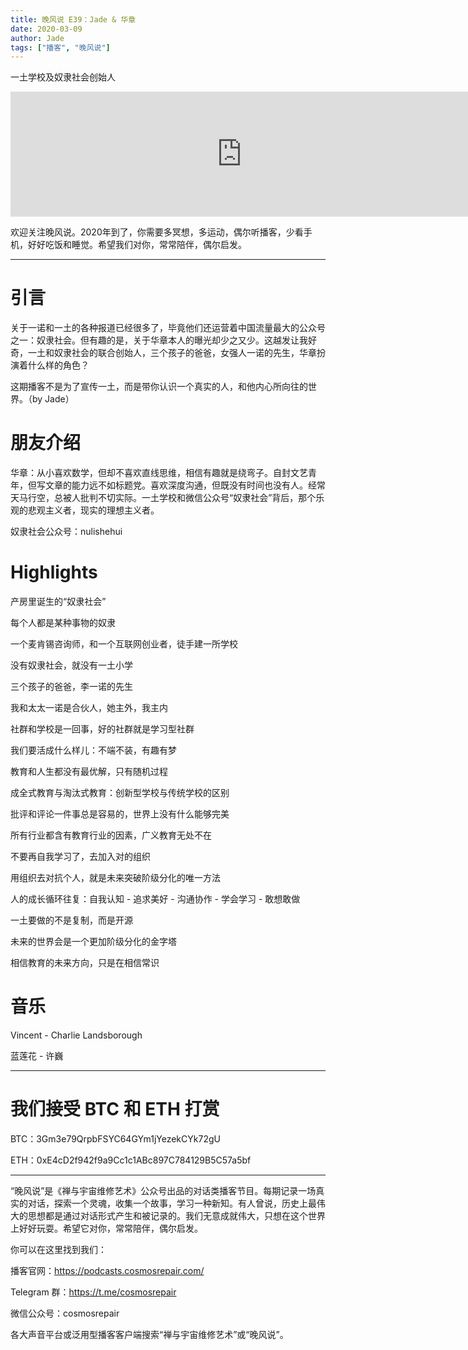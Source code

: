 ```yaml
---
title: 晚风说 E39：Jade & 华章
date: 2020-03-09
author: Jade
tags: ["播客", "晚风说"]
---
```


一土学校及奴隶社会创始人

<!--more-->

<iframe src="https://fireside.fm/player/v2/trfV16OE+FXUG-gW6?theme=light" width="740" height="200" frameborder="0" scrolling="no"></iframe>

欢迎关注晚风说。2020年到了，你需要多冥想，多运动，偶尔听播客，少看手机，好好吃饭和睡觉。希望我们对你，常常陪伴，偶尔启发。

- - - - - 

# 引言

关于一诺和一土的各种报道已经很多了，毕竟他们还运营着中国流量最大的公众号之一：奴隶社会。但有趣的是，关于华章本人的曝光却少之又少。这越发让我好奇，一土和奴隶社会的联合创始人，三个孩子的爸爸，女强人一诺的先生，华章扮演着什么样的角色？

这期播客不是为了宣传一土，而是带你认识一个真实的人，和他内心所向往的世界。（by Jade）

# 朋友介绍

华章：从小喜欢数学，但却不喜欢直线思维，相信有趣就是绕弯子。自封文艺青年，但写文章的能力远不如标题党。喜欢深度沟通，但既没有时间也没有人。经常天马行空，总被人批判不切实际。一土学校和微信公众号“奴隶社会”背后，那个乐观的悲观主义者，现实的理想主义者。

奴隶社会公众号：nulishehui

# Highlights

产房里诞生的“奴隶社会”

每个人都是某种事物的奴隶

一个麦肯锡咨询师，和一个互联网创业者，徒手建一所学校

没有奴隶社会，就没有一土小学

三个孩子的爸爸，李一诺的先生

我和太太一诺是合伙人，她主外，我主内

社群和学校是一回事，好的社群就是学习型社群

我们要活成什么样儿：不端不装，有趣有梦

教育和人生都没有最优解，只有随机过程

成全式教育与淘汰式教育：创新型学校与传统学校的区别

批评和评论一件事总是容易的，世界上没有什么能够完美

所有行业都含有教育行业的因素，广义教育无处不在

不要再自我学习了，去加入对的组织

用组织去对抗个人，就是未来突破阶级分化的唯一方法

人的成长循环往复：自我认知 - 追求美好 - 沟通协作 - 学会学习 - 敢想敢做

一土要做的不是复制，而是开源

未来的世界会是一个更加阶级分化的金字塔

相信教育的未来方向，只是在相信常识

# 音乐

Vincent - Charlie Landsborough

蓝莲花 - 许巍

- - - - - 

# 我们接受 BTC 和 ETH 打赏

BTC：3Gm3e79QrpbFSYC64GYm1jYezekCYk72gU

ETH：0xE4cD2f942f9a9Cc1c1ABc897C784129B5C57a5bf

- - - - - 

“晚风说”是《禅与宇宙维修艺术》公众号出品的对话类播客节目。每期记录一场真实的对话，探索一个灵魂，收集一个故事，学习一种新知。有人曾说，历史上最伟大的思想都是通过对话形式产生和被记录的。我们无意成就伟大，只想在这个世界上好好玩耍。希望它对你，常常陪伴，偶尔启发。

你可以在这里找到我们：

播客官网：https://podcasts.cosmosrepair.com/

Telegram 群：https://t.me/cosmosrepair

微信公众号：cosmosrepair

各大声音平台或泛用型播客客户端搜索“禅与宇宙维修艺术”或“晚风说”。